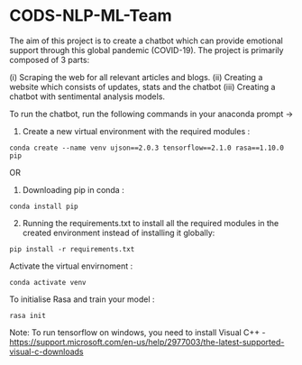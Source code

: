 # CODS-NLP-ML-Team
The aim of this project is to create a chatbot which can provide emotional support through this global pandemic (COVID-19). The project
is primarily composed of 3 parts:

(i)   Scraping the web for all relevant articles and blogs.
(ii)  Creating a website which consists of updates, stats and the chatbot
(iii) Creating a chatbot with sentimental analysis models.
 
To run the chatbot, run the following commands in your anaconda prompt ->
  1. Create a new virtual environment with the required modules :
  
    conda create --name venv ujson==2.0.3 tensorflow==2.1.0 rasa==1.10.0 pip
 
 OR
    
  1. Downloading pip in conda :
  
    conda install pip
  2. Running the requirements.txt to install all the required modules in the created environment instead of installing it      globally:
  
    pip install -r requirements.txt
      
Activate the virtual envirnoment :

    conda activate venv

To initialise Rasa and train your model : 
 
    rasa init
  
Note: To run tensorflow on windows, you need to install Visual C++ - https://support.microsoft.com/en-us/help/2977003/the-latest-supported-visual-c-downloads


